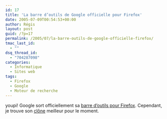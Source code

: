 ```yaml
---
id: 17
title: 'La barre d’outils de Google officielle pour Firefox'
date: 2005-07-09T00:54:53+00:00
author: Régis
layout: post
guid: /?p=17
permalink: /2005/07/la-barre-outils-de-google-officielle-firefox/
tmac_last_id:
  - ""
dsq_thread_id:
  - "704287098"
categories:
  - Informatique
  - Sites web
tags:
  - Firefox
  - Google
  - Moteur de recherche
---
```

youpi! Google sort officiellement sa [barre d’outils pour Firefox](http://toolbar.google.com/firefox/index.html). Cependant, je trouve son [clône](http://googlebar.mozdev.org/) meilleur pour le moment.
